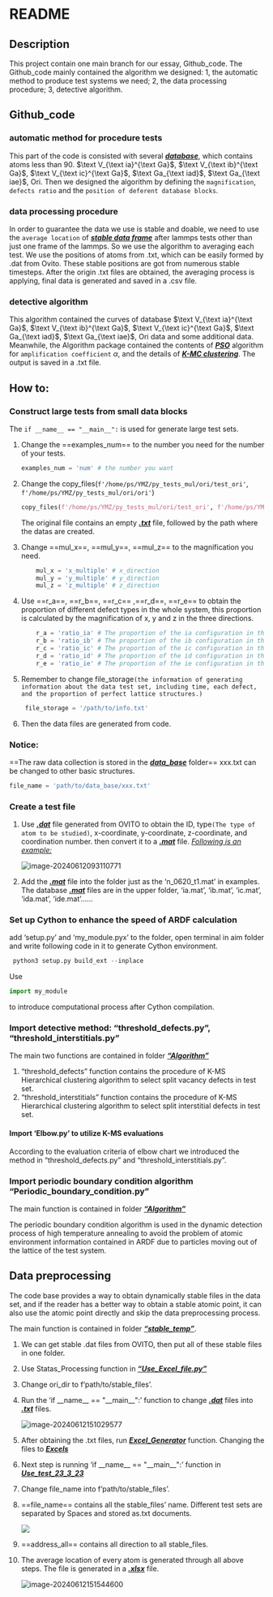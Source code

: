 # README

## Description

This project contain one main branch for our essay, Github_code. The Github_code mainly contained the algorithm we designed: 1, the automatic method to produce test systems we need; 2, the data processing procedure; 3, detective algorithm. 

## Github_code

### automatic method for procedure tests

This part of the code is consisted with several ***<u>database</u>***, which contains atoms less than 90. $\text V_{\text ia}^{\text Ga}$, $\text V_{\text ib}^{\text Ga}$, $\text V_{\text ic}^{\text Ga}$, $\text Ga_{\text iad}$, $\text Ga_{\text iae}$, Ori. Then we designed the algorithm by defining the `magnification`, `defects ratio` and the `position of deferent database blocks`.

### data processing procedure

In order to guarantee the data we use is stable and doable, we need to use the `average location` of ***<u>stable data frame</u>*** after lammps tests other than just one frame of the lammps. So we use the algorithm to averaging each test. We use the positions of atoms from .txt, which can be easily formed by .dat from Ovito. These stable positions are got from numerous stable timesteps. After the origin .txt files are obtained, the averaging process is applying, final data is generated and saved in a .csv file.

### detective algorithm

This algorithm contained the curves of database $\text V_{\text ia}^{\text Ga}$, $\text V_{\text ib}^{\text Ga}$, $\text V_{\text ic}^{\text Ga}$, $\text Ga_{\text iad}$, $\text Ga_{\text iae}$, Ori data and some additional data. Meanwhile, the Algorithm package contained the contents of ***<u>PSO</u>*** algorithm for `amplification coefficient` $\alpha$, and the details of ***<u>K-MC  clustering</u>***. The output is saved in a .txt file.

## How to:

### Construct large tests from small data blocks

The `if __name__ == "__main__":` is used for generate large test sets.

1. Change the ==examples_num== to the number you need for the number of your tests.

   ```python
   examples_num = 'num' # the number you want
   ```

2. Change the copy_files(`f'/home/ps/YMZ/py_tests_mul/ori/test_ori'`, `f'/home/ps/YMZ/py_tests_mul/ori/ori'`)

   ```python
   copy_files(f'/home/ps/YMZ/py_tests_mul/ori/test_ori', f'/home/ps/YMZ/py_tests_mul/ori/ori')
   ```

   The original file contains an empty <u>***.txt***</u> file, followed by the path where the datas are created.

3. Change ==mul_x==, ==mul_y==, ==mul_z== to the  magnification you need.

   ```python
       mul_x = 'x_multiple' # x_direction 
       mul_y = 'y_multiple' # y_direction 
       mul_z = 'z_multiple' # z_direction
   ```

   

4. Use ==r_a==, ==r_b==, ==r_c== ,==r_d==, ==r_e== to obtain the proportion of different defect types in the whole system, this proportion is calculated by the magnification of x, y and z in the three directions.

   ```python
       r_a = 'ratio_ia' # The proportion of the ia configuration in the magnification
       r_b = 'ratio_ib' # The proportion of the ib configuration in the magnification
       r_c = 'ratio_ic' # The proportion of the ic configuration in the magnification
       r_d = 'ratio_id' # The proportion of the id configuration in the magnification
       r_e = 'ratio_ie' # The proportion of the ie configuration in the magnification
   ```

5. Remember to change file_storage`(the information of generating information about the data test set, including time, each defect, and the proportion of perfect lattice structures.)`

   ```python
    file_storage = '/path/to/info.txt'
   ```

6. Then the data files are generated from code.

### Notice:

==The raw data collection is stored in the <u>***data_base***</u> folder== xxx.txt can be changed to other basic structures.

```python
file_name = 'path/to/data_base/xxx.txt'
```

### Create a test file

1. Use ***<u>.dat</u>*** file generated from OVITO to obtain the ID, type`(The type of atom to be studied)`, x-coordinate, y-coordinate, z-coordinate, and coordination number. then convert it to a ***<u>.mat</u>*** file. *<u>Following is an example:</u>*

   ![image-20240612093110771](https://s2.loli.net/2024/06/12/JqnYKzc5eAHpy6r.png)

2. Add the ***<u>.mat</u>*** file into the folder just as the ‘n_0620_t1.mat’ in examples. The database <u>***.mat***</u> files are in the upper folder, ‘ia.mat’, ‘ib.mat’, ‘ic.mat’, ‘ida.mat’, ‘ide.mat’……

### Set up Cython  to enhance the speed of ARDF calculation

add ‘setup.py’ and ‘my_module.pyx’ to the folder, open terminal in aim folder and write following code in it to generate Cython environment.

```python
 python3 setup.py build_ext --inplace
```

Use 

```python
import my_module
```

to introduce computational process after Cython compilation.

### Import detective method: “threshold_defects.py”, “threshold_interstitials.py”

The main two functions are contained in folder <u>***“Algorithm”***</u>

1. “threshold_defects” function contains the procedure of K-MS Hierarchical clustering algorithm to select split vacancy defects in test set.
2. “threshold_interstitials” function contains the procedure of K-MS Hierarchical clustering algorithm to select split interstitial defects in test set.

#### Import ‘Elbow.py’ to utilize K-MS evaluations

According to the evaluation criteria of elbow chart we introduced the method in “threshold_defects.py” and “threshold_interstitials.py”.

### Import periodic boundary condition algorithm “Periodic_boundary_condition.py”

The main function is contained in folder <u>***“Algorithm”***</u>

The periodic boundary condition algorithm is used in the dynamic detection process of high temperature annealing to avoid the problem of atomic environment information contained in ARDF due to particles moving out of the lattice of the test system.

## Data preprocessing

The code base provides a way to obtain dynamically stable files in the data set, and if the reader has a better way to obtain a stable atomic point, it can also use the atomic point directly and skip the data preprocessing process.

The main function is contained in folder <u>***“stable_temp”***</u>.

1. We can get stable .dat files from OVITO, then put all of these stable files in one folder.

2. Use Statas_Processing function in <u>***“Use_Excel_file.py”***</u>

3. Change ori_dir to f‘path/to/stable_files’.

4. Run the ‘if \_\_name__ == "\_\_main__":’ function to change <u>***.dat***</u> files into <u>***.txt***</u> files.

   ![image-20240612151029577](https://s2.loli.net/2024/06/12/YaCVhOyRwPFE3Wi.png)

5. After obtaining the .txt files, run <u>***Excel_Generator***</u> function. Changing the files to <u>***Excels***</u>

6. Next step is running ‘if \_\_name__ == "\_\_main__":’ function in <u>***Use_test_23_3_23***</u>

7. Change file_name into  f‘path/to/stable_files’.

8. ==file_name== contains all the stable_files’ name. Different test sets are separated by Spaces and stored as.txt documents.

   ![](https://s2.loli.net/2024/06/12/YWMUlswCbOoLk9u.png)

9. ==address_all== contains all direction to all stable_files.

10. The average location of every atom is generated through all above  steps. The file is generated in a <u>***.xlsx***</u> file.

    ![image-20240612151544600](https://s2.loli.net/2024/06/12/pPLYJXtiMwmcoTz.png)



